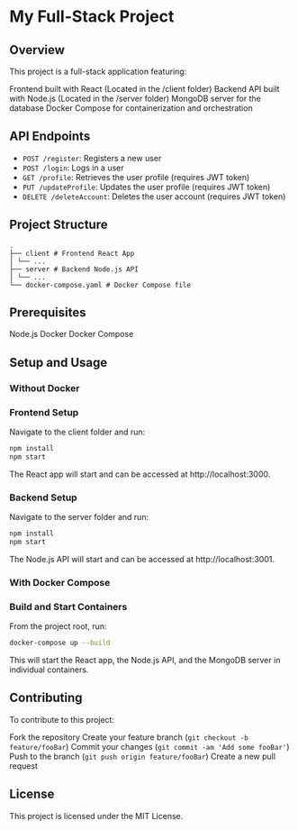 # My Full-Stack Project #
## Overview ##
This project is a full-stack application featuring:

Frontend built with React (Located in the /client folder)
Backend API built with Node.js (Located in the /server folder)
MongoDB server for the database
Docker Compose for containerization and orchestration

## API Endpoints

- `POST /register`: Registers a new user
- `POST /login`: Logs in a user
- `GET /profile`: Retrieves the user profile (requires JWT token)
- `PUT /updateProfile`: Updates the user profile (requires JWT token)
- `DELETE /deleteAccount`: Deletes the user account (requires JWT token)


## Project Structure ##
```plaintext
.
├── client # Frontend React App
│ └── ...
├── server # Backend Node.js API
│ └── ...
└── docker-compose.yaml # Docker Compose file
```

## Prerequisites ##
Node.js
Docker
Docker Compose


## Setup and Usage ##
### Without Docker ###
### Frontend Setup ###

Navigate to the client folder and run:

```bash
npm install
npm start
```

The React app will start and can be accessed at http://localhost:3000.

### Backend Setup ###

Navigate to the server folder and run:

```bash
npm install
npm start
```

The Node.js API will start and can be accessed at http://localhost:3001.

### With Docker Compose ###
### Build and Start Containers ### 

From the project root, run:

```bash
docker-compose up --build
```

This will start the React app, the Node.js API, and the MongoDB server in individual containers.

## Contributing ##
To contribute to this project:

Fork the repository
Create your feature branch (`git checkout -b feature/fooBar`)
Commit your changes (`git commit -am 'Add some fooBar'`)
Push to the branch (`git push origin feature/fooBar`)
Create a new pull request

## License ##
This project is licensed under the MIT License.